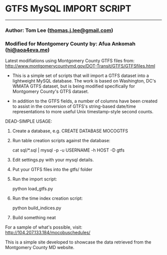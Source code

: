 #  GTFS MySQL IMPORT SCRIPT
----
### Author: Tom Lee (thomas.j.lee@gmail.com)
### Modified for Montgomery County by: Afua Ankomah (hi@aoa4eva.me) 
Latest modifiations using Montgomery County GTFS files from: http://www.montgomerycountymd.gov/DOT-Transit/GTFS/GTFSfiles.html

- This is a simple set of scripts that will import a GTFS dataset into a lightweight MySQL database.  The work is based on Washington, DC's WMATA GTFS dataset, but is being modified specifically for Montgomery County's GTFS dataset. 

- In addition to the GTFS fields, a number of columns have been created to assist in the conversion of GTFS's string-based date/time representations to more useful Unix timestamp-style second counts.

DEAD-SIMPLE USAGE:

1. Create a database, e.g. CREATE DATABASE MOCOGTFS

2. Run table creation scripts against the database:

	cat sql/*.sql | mysql -p -u USERNAME -h HOST -D gtfs
	
3. Edit settings.py with your mysql details.

4. Put your GTFS files into the gtfs/ folder

5. Run the import script:

	python load_gtfs.py
	
6. Run the time index creation script:

	python build_indices.py
	
7. Build something neat

For a sample of what's possible, visit: http://104.207.133.184/mocobuschedules/

This is a simple site developed to showcase the data retrieved from the Montgomery County MD website.
